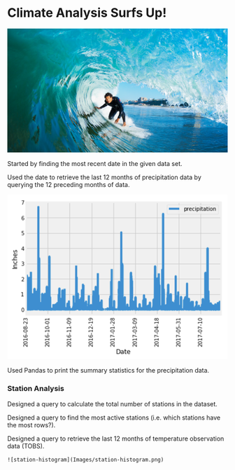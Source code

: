 # Climate Analysis Surfs Up!

![surfs-up.png](Images/surfs-up.png)

Started by finding the most recent date in the given data set.

Used the date to retrieve the last 12 months of precipitation data by querying the 12 preceding months of data. 


  ![precipitation](Images/precipitation.png)

Used Pandas to print the summary statistics for the precipitation data.

### Station Analysis

Designed a query to calculate the total number of stations in the dataset.

Designed a query to find the most active stations (i.e. which stations have the most rows?).

Designed a query to retrieve the last 12 months of temperature observation data (TOBS).

    ![station-histogram](Images/station-histogram.png)
